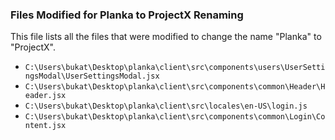 ### Files Modified for Planka to ProjectX Renaming

This file lists all the files that were modified to change the name "Planka" to "ProjectX".

- `C:\Users\bukat\Desktop\planka\client\src\components\users\UserSettingsModal\UserSettingsModal.jsx`
- `C:\Users\bukat\Desktop\planka\client\src\components\common\Header\Header.jsx`
- `C:\Users\bukat\Desktop\planka\client\src\locales\en-US\login.js`
- `C:\Users\bukat\Desktop\planka\client\src\components\common\Login\Content.jsx`

